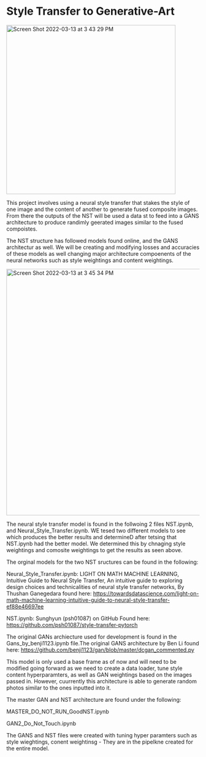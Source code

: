 # Style Transfer to Generative-Art

<img width="441" alt="Screen Shot 2022-03-13 at 3 43 29 PM" src="https://user-images.githubusercontent.com/66268214/158076278-dd9be202-afcf-4878-9fc7-6aefcec2ea24.png">



This project involves using a neural style transfer that stakes the style of one image and the content of another to generate fused composite images. From there the outputs of the NST will be used a data st to feed into a GANS architecture to produce randimly geerated images similar to the fused compoistes.

The NST structure has followed models found online, and the GANS architectur as well. We will be creating and modifying losses and accuracies of these models as well changing major architecture compoenents of the neural networks such as style weightings and  content weightings.

<img width="643" alt="Screen Shot 2022-03-13 at 3 45 34 PM" src="https://user-images.githubusercontent.com/66268214/158076335-cf072895-4b5b-49c0-b980-7df46b253d83.png"> 


The neural style transfer model is found in the follwoing 2 files NST.ipynb, and Neural_Style_Transfer.ipynb. WE tesed two different models to see which produces the better results and determineD after tetsing that NST.ipynb had the better model. We determined this by chnaging style weightings and comosite weightings to get the results as seen above.


The orginal models for the two NST sructures can be found in the following:

Neural_Style_Transfer.ipynb:
LIGHT ON MATH MACHINE LEARNING, Intuitive Guide to Neural Style Transfer, An intuitive guide to exploring design choices and technicalities of neural style transfer networks, By Thushan Ganegedara
found here: https://towardsdatascience.com/light-on-math-machine-learning-intuitive-guide-to-neural-style-transfer-ef88e46697ee


NST.ipynb:
Sunghyun (psh01087) on GitHub
Found here: https://github.com/psh01087/style-transfer-pytorch



The original GANs archiecture used for development is found in the Gans_by_benji1123.ipynb file.The original GANS architecture by Ben Li found here: https://github.com/benji1123/gan/blob/master/dcgan_commented.py

This model is only used a base frame as of now and will need to be modified going forward as we need to create a data loader, tune style content hyperparamters, as well as GAN weightings based on the images passed in. However, cuurrently this architecture is able to generate random photos similar to the ones inputted into it.

The master GAN and NST architecture are found under the following:

MASTER_DO_NOT_RUN_GoodNST.ipynb

GAN2_Do_Not_Touch.ipynb

The GANS and NST files were created with tuning hyper paramters such as style wieghtings, conent weightinsg - They are in the pipelkne created for the entire model.




